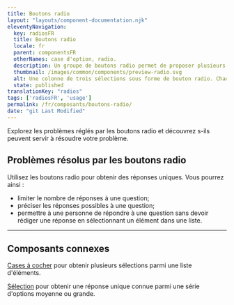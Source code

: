 ```yaml
---
title: Boutons radio
layout: "layouts/component-documentation.njk"
eleventyNavigation:
  key: radiosFR
  title: Boutons radio
  locale: fr
  parent: componentsFR
  otherNames: case d'option, radio.
  description: Un groupe de boutons radio permet de proposer plusieurs options de réponse pour un choix unique.
  thumbnail: /images/common/components/preview-radio.svg
  alt: Une colonne de trois sélections sous forme de bouton radio. Chaque cercle de bouton radio a une mince bordure noire et un remplissage blanc. Une épaisse ligne grise se trouve à côté, représentant le libellé. L-un des trois cercles est sélectionné et est rempli par un cercle noir foncé.
  state: published
translationKey: "radios"
tags: ['radiosFR', 'usage']
permalink: /fr/composants/boutons-radio/
date: "git Last Modified"
---
```


Explorez les problèmes réglés par les boutons radio et découvrez s-ils peuvent servir à résoudre votre problème.

## Problèmes résolus par les boutons radio

Utilisez les boutons radio pour obtenir des réponses uniques. Vous pourrez ainsi :

- limiter le nombre de réponses à une question;  
- préciser les réponses possibles à une question;  
- permettre à une personne de répondre à une question sans devoir rédiger une réponse en sélectionnant un élément dans une liste.

<hr/>

## Composants connexes

<a href="{{ links.checkboxes }}">Cases à cocher</a> pour obtenir plusieurs sélections parmi une liste d'éléments.

<a href="{{ links.select }}">Sélection</a> pour obtenir une réponse unique connue parmi une série d'options moyenne ou grande.
